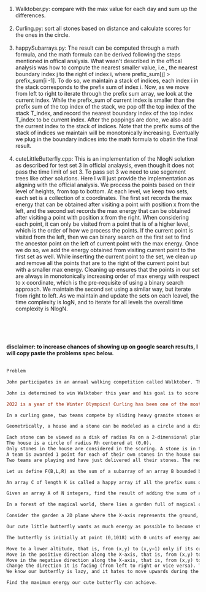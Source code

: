 1. Walktober.py: compare with the max value for each day and sum up the differences. <br /><br />
2. Curling.py: sort all stones based on distance and calculate scores for the ones in the circle.<br /><br />
3. happySubarrays.py: The result can be computed through a math formula, and the math formula can be derived following the steps mentioned in offical analysis. What wasn't described in the offical analysis was how to compute the nearest smaller value, i.e., the nearest boundary index j to the right of index i, where prefix_sum[j] > prefix_sum[i -1]. To do so, we maintain a stack of indices, each index i in the stack corresponds to the prefix sum of index i. Now, as we move from left to right to iterate through the prefix sum array, we look at the current index. While the prefix_sum of current index is smaller than the prefix sum of the top index of the stack, we pop off the top index of the stack T_index, and record the nearest boundary index of the top index T_index to be current index. After the poppings are done, we also add the current index to the stack of indices. Note that the prefix sums of the stack of indices we maintain will be monotonically increasing. Eventually we plug in the boundary indices into the math formula to obatin the final result. <br /><br />
4. cuteLittleButterfly.cpp: This is an implementation of the NlogN solution as described for test set 3 in official analaysis, even though it does not pass the time limit of set 3. To pass set 3 we need to use segement trees like other solutions. Here I will just provide the implementation as aligning with the official analysis. We process the points based on their level of heights, from top to bottom. At each level, we keep two sets, each set is a collection of x coordinates. The first set records the max energy that can be obtained after visiting a point with position x from the left,  and the second set records the max energy that can be obtained after visiting a point with position x from the right. When considering each point, it can only be visited from a point that is of a higher level, which is the order of how we process the points. If the current point is visited from the left, then we can binary search on the first set to find the ancestor point on the left of current point with the max energy. Once we do so, we add the energy obtained from visiting current point to the first set as well. While inserting the current point to the set, we clean up and remove all the points that are to the right of the current point but with a smaller max energy. Cleaning up ensures that the points in our set are always in monotonically increasing order of max energy with respect to x coordinate, which is the pre-requisite of using a binary search approach. We maintain the second set using a similar way, but iterate from right to left. As we maintain and update the sets on each leavel, the time complexity is logN, and to iterate for all levels the overall time complexity is NlogN. 

<br /><br /><br /><br />**disclaimer: to increase chances of showing up on google search results, I will copy paste the problems spec below.** <br /><br />



```diff
Problem

John participates in an annual walking competition called Walktober. The competition runs for a total of N days and tracks the daily steps of the participants for all the N days. Each participant will be assigned a unique ID ranging from 1 to M where M is the total number of registered participants. A global scoreboard is maintained tracking the daily steps of each participant.

John is determined to win Walktober this year and his goal is to score the maximum daily steps on each of the N days among all the participants. Having participated in Walktober last year as well, he wanted to know how many steps he fell short of in achieving his goal. Given the previous year scoreboard, calculate the minimum additional steps he needed over his last year score in order to achieve his goal of scoring the maximum daily steps every day.

2022 is a year of the Winter Olympics! Curling has been one of the most popular winter sports as it requires skill, strategy, and sometimes a bit of luck.

In a curling game, two teams compete by sliding heavy granite stones on a long ice sheet. We call the teams the red team and the yellow team, as their stones are usually distinguished by the red and the yellow handle color. A curling game consists of several ends (subgames); in every end, the teams, each owning 8 stones, take turns to slide them across the long ice sheet toward a circular target area called the house. A stone may hit existing stones to change its own moving direction and other stones' position (including knocking them out of play). Roughly speaking, the goal for a team is to make their stones as close to the center of the house as possible.

Geometrically, a house and a stone can be modeled as a circle and a disk (the region bounded by a circle), respectively, and the scoring rules at the conclusion of each end are formally summarized as follows.

Each stone can be viewed as a disk of radius Rs on a 2-dimensional plane.
The house is a circle of radius Rh centered at (0,0).
Only stones in the house are considered in the scoring. A stone is in the house if any portion of the stone lies on or within the circle representing the house. Tangency also counts.
A team is awarded 1 point for each of their own stones in the house such that no opponent's stone is closer (in Euclidean distance) to the center than it. We assume in this problem that no two stones are equally close to the center (0,0).
Two teams are playing and have just delivered all their stones. The red team has N stones remaining on the curling sheet, centered at (X1,Y1),(X2,Y2),…,(XN,YN), while the yellow team has M stones remaining, centered at (Z1,W1),(Z2,W2),…,(ZM,WM). Now you are asked to figure out the scores of both teams.

Let us define F(B,L,R) as the sum of a subarray of an array B bounded by indices L and R (both inclusive). Formally, F(B,L,R)=BL+BL+1+⋯+BR.

An array C of length K is called a happy array if all the prefix sums of C are non-negative. Formally, the terms F(C,1,1),F(C,1,2),…,F(C,1,K) are all non-negative.

Given an array A of N integers, find the result of adding the sums of all the happy subarrays in the array A.

In a forest of the magical world, there lies a garden full of magical creatures. The garden has plenty of flowers which are not just beautiful but also a source of energy for butterflies.

Consider the garden a 2D plane where the X-axis represents the ground, and the Y-axis represents the altitude. There are plants of infinite height on every non-negative integral point on the X-axis. There are N flowers in the garden, where the i-th flower is on the point (Xi, Yi) with the nectar of some energy value Ci.

Our cute little butterfly wants as much energy as possible to become strong. By going to the same position of a flower, the butterfly can consume its nectar and gain that flower's energy value. Each flower's nectar can only be consumed once.

The butterfly is initially at point (0,1018) with 0 units of energy and facing towards the right. At any point, the butterfly can:

Move to a lower altitude, that is, from (x,y) to (x,y−1) only if its current altitude is positive (y>0).
Move in the positive direction along the X-axis, that is, from (x,y) to (x+1,y) if it is facing right.
Move in the negative direction along the X-axis, that is, from (x,y) to (x−1,y) if it is facing left.
Change the direction it is facing (from left to right or vice versa). This will consume E units of energy.
We know our butterfly is lazy, and it hates to move upwards during the journey. So, for this problem, we will assume that going upwards is not allowed. Also, energy can be negative at any point. Negative energy means the butterfly has spent more energy than it obtained from the flowers.

Find the maximum energy our cute butterfly can achieve.
```
